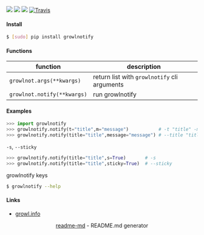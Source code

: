 [![](https://img.shields.io/badge/OS-MacOS-blue.svg?longCache=True)]()
[![](https://img.shields.io/pypi/pyversions/growlnotify.svg?longCache=True)](https://pypi.org/pypi/growlnotify/)
[![](https://img.shields.io/pypi/v/growlnotify.svg?maxAge=3600)](https://pypi.org/pypi/growlnotify/)
[![Travis](https://api.travis-ci.org/looking-for-a-job/growlnotify.py.svg?branch=master)](https://travis-ci.org/looking-for-a-job/growlnotify.py/)

#### Install
```bash
$ [sudo] pip install growlnotify
```

#### Functions
function|description
-|-
`growlnot.args(**kwargs)`|return list with `growlnotify` cli arguments
`growlnot.notify(**kwargs)`|run growlnotify

#### Examples
```python
>>> import growlnotify
>>> growlnotify.notify(t="title",m="message")           # -t "title" -m "message"
>>> growlnotify.notify(title="title",message="message") # --title "title" --message "message"
```

`-s`, `--sticky`
```python
>>> growlnotify.notify(title="title",s=True)       # -s
>>> growlnotify.notify(title="title",sticky=True)  # --sticky
```

growlnotify keys
```bash
$ growlnotify --help
```

#### Links
+   [growl.info](http://growl.info/)

<p align="center"><a href="https://pypi.org/project/readme-md/">readme-md</a> - README.md generator</p>